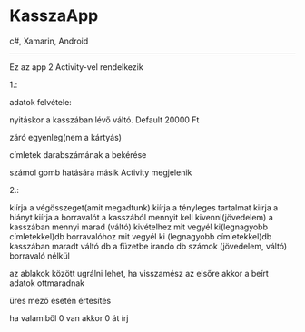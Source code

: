 # KasszaApp
c#, Xamarin, Android

<hr>
Ez az app 2 Activity-vel rendelkezik

1.:

  adatok felvétele:
  
  nyitáskor a kasszában lévő váltó. Default 20000 Ft
  
  záró egyenleg(nem a kártyás)
  
  címletek darabszámának a bekérése

  számol gomb hatására másik Activity megjelenik

2.:

  kiírja a végösszeget(amit megadtunk)
  kiírja a tényleges tartalmat
  kiírja a hiányt
  kiírja a borravalót
  a kasszából mennyit kell kivenni(jövedelem)
  a kasszában mennyi marad (váltó)
  kivételhez mit vegyél ki(legnagyobb címletekkel)db
  borravalóhoz mit vegyél ki (legnagyobb címletekkel)db
  kasszában maradt váltó db
  a füzetbe irando db számok (jövedelem, váltó) borravaló nélkül
  

az ablakok között ugrálni lehet, ha visszamész az elsőre akkor a beírt adatok ottmaradnak

üres mező esetén értesítés

ha valamiből 0 van akkor 0 át írj
